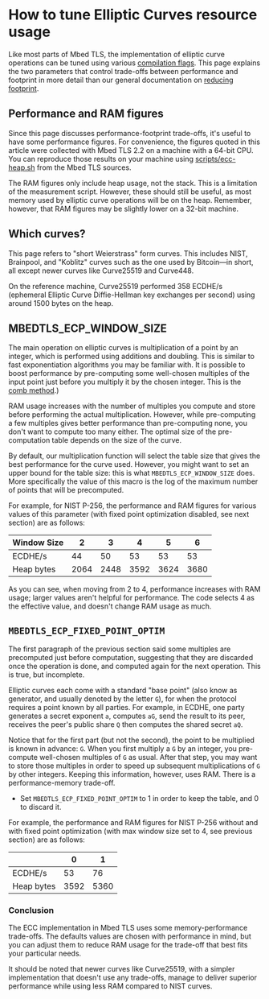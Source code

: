 # How to tune Elliptic Curves resource usage

Like most parts of Mbed TLS, the implementation of elliptic curve operations can be tuned using various [compilation flags](/kb/compiling-and-building/how-do-i-configure-mbedtls.md). This page explains the two parameters that control trade-offs between performance and footprint in more detail than our general documentation on [reducing footprint](reduce-polarssl-memory-and-storage-footprint.md).

## Performance and RAM figures

Since this page discusses performance-footprint trade-offs, it's useful to have some performance figures. For convenience, the figures quoted in this article were collected with Mbed TLS 2.2 on a machine with a 64-bit CPU. You can reproduce those results on your machine using [scripts/ecc-heap.sh](https://github.com/ARMmbed/mbedtls/blob/development/scripts/ecc-heap.sh) from the Mbed TLS sources.

The RAM figures only include heap usage, not the stack. This is a limitation of the measurement script. However, these should still be useful, as most memory used by elliptic curve operations will be on the heap. Remember, however, that RAM figures may be slightly lower on a 32-bit machine.

## Which curves?

This page refers to "short Weierstrass" form curves. This includes NIST, Brainpool, and "Koblitz" curves such as the one used by Bitcoin—in short, all except newer curves like Curve25519 and Curve448.

On the reference machine, Curve25519 performed 358 ECDHE/s (ephemeral Elliptic Curve Diffie-Hellman key exchanges per second) using around 1500 bytes on the heap.

## MBEDTLS_ECP_WINDOW_SIZE

The main operation on elliptic curves is multiplication of a point by an integer, which is performed using additions and doubling. This is similar to fast exponentiation algorithms you may be familiar with. It is possible to boost performance by pre-computing some well-chosen multiples of the input point just before you multiply it by the chosen integer. This is the [comb method](https://eprint.iacr.org/2004/342.pdf).)

RAM usage increases with the number of multiples you compute and store before performing the actual multiplication. However, while pre-computing a few multiples gives better performance than pre-computing none, you don't want to compute too many either. The optimal size of the pre-computation table depends on the size of the curve.

By default, our multiplication function will select the table size that gives the best performance for the curve used. However, you might want to set an upper bound for the table size: this is what `MBEDTLS_ECP_WINDOW_SIZE` does. More specifically the value of this macro is the log of the maximum number of points that will be precomputed.

For example, for NIST P-256, the performance and RAM figures for various values of this parameter (with fixed point optimization disabled, see next section) are as follows:

|Window Size|2|3|4|5|6|
| --- | --- | --- | --- | --- | --- |    
|ECDHE/s|44|50|53|53|53|
|Heap bytes|2064|2448|3592|3624|3680|

As you can see, when moving from 2 to 4, performance increases with RAM usage; larger values aren't helpful for performance. The code selects 4 as the effective value, and doesn't change RAM usage as much.

## `MBEDTLS_ECP_FIXED_POINT_OPTIM`

The first paragraph of the previous section said some multiples are precomputed just before computation, suggesting that they are discarded once the operation is done, and computed again for the next operation. This is true, but incomplete.

Elliptic curves each come with a standard "base point" (also know as generator, and usually denoted by the letter `G`), for when the protocol requires a point known by all parties. For example, in ECDHE, one party generates a secret exponent `a`, computes `aG`, send the result to its peer, receives the peer's public share `Q` then computes the shared secret `aQ`.

Notice that for the first part (but not the second), the point to be multiplied is known in advance: `G`. When you first multiply a `G` by an integer, you pre-compute well-chosen multiples of `G` as usual. After that step, you may want to store those multiples in order to speed up subsequent multiplications of `G` by other integers. Keeping this information, however, uses RAM. There is a performance-memory trade-off.

* Set `MBEDTLS_ECP_FIXED_POINT_OPTIM` to 1 in order to keep the table, and 0 to discard it.

For example, the performance and RAM figures for NIST P-256 without and with fixed point optimization (with max window size set to 4, see previous section) are as follows:


||0|1|
|---|---|---|
|ECDHE/s|53|76|
|Heap bytes|3592|5360|

### Conclusion

The ECC implementation in Mbed TLS uses some memory-performance trade-offs. The defaults values are chosen with performance in mind, but you can adjust them to reduce RAM usage for the trade-off that best fits your particular needs.

It should be noted that newer curves like Curve25519, with a simpler implementation that doesn't use any trade-offs, manage to deliver superior performance while using less RAM compared to NIST curves.

<!---",how-do-i-tune-elliptic-curves-resource-usage,"How-to guide on reducing resource usage of elliptic curves with Mbed TLS",,"elliptic curves, resources, configuration",published,"2016-02-10 12:59:00",2,3399,"2016-02-22 16:19:00","Manuel PÃ©gouriÃ©-Gonnard"--->
